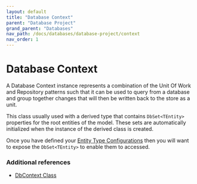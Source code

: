 ```yaml
---
layout: default
title: "Database Context"
parent: "Database Project"
grand_parent: "Databases"
nav_path: /docs/databases/database-project/context
nav_order: 1
---
```


# Database Context

A Database Context instance represents a combination of the Unit Of Work and Repository patterns such that it can be used to query from a database and group together changes that will then be written back to the store as a unit. 

This class usually used with a derived type that contains `DbSet<TEntity>` properties for the root entities of the model. These sets are automatically initialized when the instance of the derived class is created.

Once you have defined your [Entity Type Configurations](entity-type-configuration.md) then you will want to expose the `DbSet<TEntity>` to enable them to accessed.

### Additional references

* [DbContext Class](https://learn.microsoft.com/en-us/dotnet/api/system.data.entity.dbcontext?view=entity-framework-6.2.0)